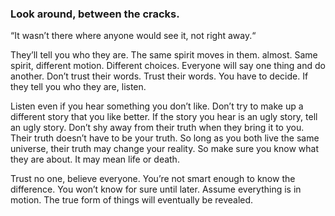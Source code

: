 ### Look around, between the cracks.

“It wasn’t there where anyone would see it, not right away.“

They’ll tell you who they are. The same spirit moves in them. almost. Same spirit, different motion. Different choices. Everyone will say one thing and do another. Don’t trust their words. Trust their words. You have to decide. If they tell you who they are, listen.

Listen even if you hear something you don’t like. Don’t try to make up a different story that you like better. If the story you hear is an ugly story, tell an ugly story. Don’t shy away from their truth when they bring it to you. Their truth doesn’t have to be your truth. So long as you both live the same universe, their truth may change your reality. So make sure you know what they are about. It may mean life or death.

Trust no one, believe everyone. You’re not smart enough to know the difference. You won’t know for sure until later. Assume everything is in motion. The true form of things will eventually be revealed. 